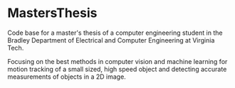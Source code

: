 # MastersThesis

Code base for a master's thesis of a computer engineering student in the Bradley Department of Electrical and Computer Engineering at Virginia Tech.

Focusing on the best methods in computer vision and machine learning for motion tracking of a small sized, high speed object and detecting accurate measurements of objects in a 2D image.
